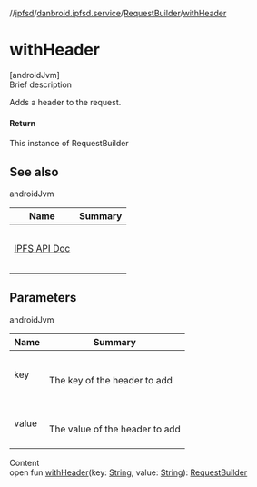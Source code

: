 //[ipfsd](../../index.md)/[danbroid.ipfsd.service](../index.md)/[RequestBuilder](index.md)/[withHeader](with-header.md)



# withHeader  
[androidJvm]  
Brief description  


Adds a header to the request.



#### Return  


This instance of RequestBuilder



## See also  
  
androidJvm  
  
|  Name|  Summary| 
|---|---|
| <a href="https://docs.ipfs.io/reference/api/http/">IPFS API Doc</a>| <br><br><br><br>
  


## Parameters  
  
androidJvm  
  
|  Name|  Summary| 
|---|---|
| key| <br><br>The key of the header to add<br><br>
| value| <br><br>The value of the header to add<br><br>
  
  
Content  
open fun [withHeader](with-header.md)(key: [String](https://docs.oracle.com/javase/8/docs/api/java/lang/String.html), value: [String](https://docs.oracle.com/javase/8/docs/api/java/lang/String.html)): [RequestBuilder](index.md)  



